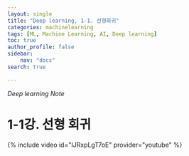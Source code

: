 ```yaml
---
layout: single
title: "Deep learning, 1-1. 선형회귀"
categories: machinelearning
tags: [ML, Machine Learning, AI, Deep learning]
toc: true
author_profile: false
sidebar:
    nav: "docs"
search: true

---
```


*Deep learning Note*

# 1-1강. 선형 회귀

{% include video id="IJRxpLgT7oE" provider="youtube" %}

